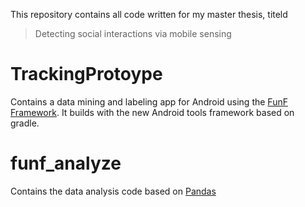 
This repository contains all code written for my master thesis, titeld

> Detecting social interactions via mobile sensing

# TrackingProtoype

Contains a data mining and labeling app for Android using the [FunF Framework](http://www.funf.org/). It builds with the new Android tools framework based on gradle. 

# funf_analyze

Contains the data analysis code based on [Pandas](http://pandas.pydata.org/) 


